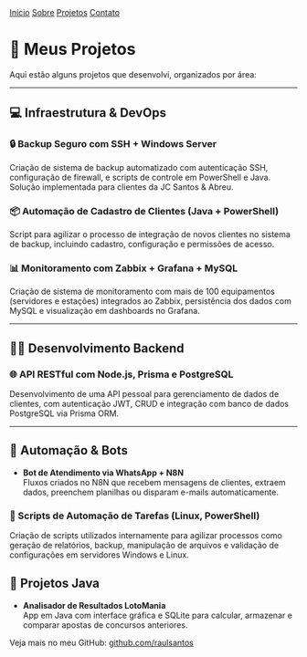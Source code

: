 <link rel="icon" href="/RaulAnselmoPortfolio/assets/img/favicon.png" type="image/png">

<nav class="navbar">
  <a href="/RaulAnselmoPortfolio/">Início</a>
  <a href="/RaulAnselmoPortfolio/sobre">Sobre</a>
  <a href="/RaulAnselmoPortfolio/projetos">Projetos</a>
  <a href="/RaulAnselmoPortfolio/contato">Contato</a>
</nav>


# 🧠 Meus Projetos

Aqui estão alguns projetos que desenvolvi, organizados por área:

---

## 💻 Infraestrutura & DevOps

### 🔒 Backup Seguro com SSH + Windows Server
  Criação de sistema de backup automatizado com autenticação SSH, configuração de firewall, e scripts de controle em PowerShell e Java. Solução implementada para clientes da JC Santos & Abreu.

### 📦 Automação de Cadastro de Clientes (Java + PowerShell)
  Script para agilizar o processo de integração de novos clientes no sistema de backup, incluindo cadastro, configuração e permissões de acesso.

### 📊 Monitoramento com Zabbix + Grafana + MySQL
  Criação de sistema de monitoramento com mais de 100 equipamentos (servidores e estações) integrados ao Zabbix, persistência dos dados com MySQL e visualização em dashboards no Grafana.

---

## 🧑‍💻 Desenvolvimento Backend

### 🌐 API RESTful com Node.js, Prisma e PostgreSQL
  Desenvolvimento de uma API pessoal para gerenciamento de dados de clientes, com autenticação JWT, CRUD e integração com banco de dados PostgreSQL via Prisma ORM.

---

## 🤖 Automação & Bots

- **Bot de Atendimento via WhatsApp + N8N**  
  Fluxos criados no N8N que recebem mensagens de clientes, extraem dados, preenchem planilhas ou disparam e-mails automaticamente.

### 📁 Scripts de Automação de Tarefas (Linux, PowerShell)
  Criação de scripts utilizados internamente para agilizar processos como geração de relatórios, backup, manipulação de arquivos e validação de configurações em servidores Windows e Linux.


## 🎰 Projetos Java

- **Analisador de Resultados LotoMania**  
  App em Java com interface gráfica e SQLite para calcular, armazenar e comparar apostas de concursos anteriores.

Veja mais no meu GitHub: [github.com/raulsantos](https://github.com/raulsantos)
